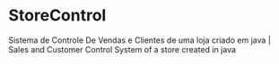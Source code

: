# StoreControl
Sistema de Controle De Vendas e Clientes de uma loja criado em java |  Sales and Customer Control System of a store created in java
